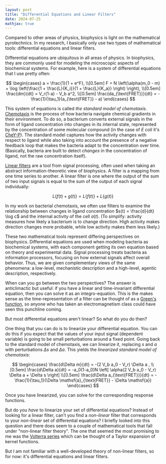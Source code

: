 ```yaml
---
layout: post
title: "Differential Equations and Linear Filters"
date: 2024-07-25
mathjax: true
---
```


Compared to other areas of physics, biophysics is light on the mathematical pyrotechnics. In my research, I basically only use two types of mathematical tools: differential equations and linear filters.

Differential equations are ubiquitous in all areas of physics. In biophysics, they are commonly used for modeling the microscopic aspects of biochemical systems. For example, here is a system of differential equations that I use pretty often:

$$
\begin{cases}
a = \frac{1}{1 + e^F}, \\[0.5em]
F = N \left(\alpha(m_0 - m) + \log \left(\frac{1 + \frac{L}{K_i}}{1 + \frac{L}{K_a}} \right) \right), \\[0.5em]
\frac{dm}{dt} = V_r(1-a) - V_b a^2, \\[0.5em]
\frac{da_{\text{FRET}}}{dt} = -\frac{1}{\tau_1}(a_{\text{FRET}} - a)
\end{cases}
$$

This system of equations is called *the standard model of chemotaxis*. [Chemotaxis](https://en.wikipedia.org/wiki/Chemotaxis) is the process of how bacteria navigate chemical gradients in their environment. To do so, a bacterium converts external signals in the form of ligand concentration into changes in its internal state, represented by the concentration of some molecular compound (in the case of *E coli* it's [CheY-P](https://www.sciencedirect.com/topics/medicine-and-dentistry/chey-protein)). The standard model captures how the activity changes with respect to ligand while also taking into account the presence of a negative feedback loop that makes the bacteria adapt to the concentration over time. (Basically, bacteria are built to detect *changes* in the concentration of ligand, not the raw concentration itself).

[Linear filters](https://en.wikipedia.org/wiki/Linear_filter) are a tool from signal processing, often used when taking an abstract information-theoretic view of biophysics. A filter is a mapping from one time series to another. A linear filter is one where the output of the sum of two input signals is equal to the sum of the output of each signal individually:

$$ L\{f(t) + g(t)\} = L\{f(t)\} + L\{g(t)\} $$

In my work on bacterial chemotaxis, we often use filters to examine the relationship between changes in ligand concentration $s(t) = \frac{d}{dt} \log c$ and the internal activity of the cell $a(t)$. (To simplify: activity measures how likely a bacterium is to change direction. High activity makes direction changes more probable, while low activity makes them less likely.)

These two mathematical tools represent differing perspectives on biophysics. Differential equations are used when modeling bacteria as biochemical systems, with each component getting its own equation based on theory and experimental data. Signal processing treats bacteria as information processors, focusing on how external signals affect overall behavior. Thus, we are given complementary views of the same phenomena: a low-level, mechanistic description and a high-level, agentic description, respectively.

When can you go between the two perspectives? The answer is anticlimactic but useful: if you have a linear and time-invariant differential equation, then you can solve it as an integro-equation. This is the makes sense as the time-representation of a filter can be thought of as a [Green's function](https://en.wikipedia.org/wiki/Green%27s_function), so anyone who has taken an electromagnetism class could have seen this punchline coming.

But most differential equations aren't linear? So what do you do then?

One thing that you can do is to linearize your differential equation. You can do this if you expect that the values of your input signal (dependent variable) is going to be small perturbations around a fixed point. Going back to the standard model of chemotaxis, we can linearize it, replacing $s$ and $a$ with perturbations $\Delta s$ and $\Delta a$. This yields the *linearized standard model of chemotaxis*:

$$
\begin{cases}
\frac{d\Delta m}{dt} = -(2 V_b a_0 - V_r) \Delta a , \\[0.5em]
\frac{d\Delta a}{dt} = -a_0(1-a_0)N \left[ \alpha(2 V_b a_0 - V_r) \Delta a + \Delta s \right] \\[0.5em]
\frac{d\Delta a_{\text{FRET}}}{dt} = -\frac{1}{\tau_1}(\Delta \mathsf{a}_{\text{FRET}} - \Delta \mathsf{a})
\end{cases}
$$

Once you have linearized, you can solve for the corresponding response functions.

But do you *have* to linearize your set of differential equations? Instead of looking for a linear filter, can't you find a *non-linear* filter that corresponds to your *non-linear* set of differential equations? I briefly looked into this question and there does seem to a couple of mathematical tools that fall under "non-linear filter theory". The one that seemed the most promising to me was the [Volterra series](https://en.wikipedia.org/wiki/Volterra_series) which can be thought of a Taylor expansion of kernel functions. 

But I am not familiar with a well-developed theory of non-linear filters, so for now: it's differential equations and linear filters.